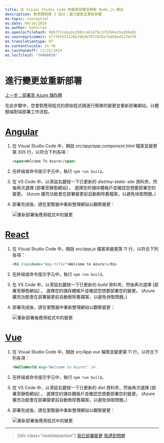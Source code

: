 ```yaml
---
title: 從 Visual Studio Code 將變更部署至靜態 Node.js 網站
description: 教學課程第 5 部分：進行變更並重新部署
ms.topic: conceptual
ms.date: 09/24/2019
ms.author: buhollan
ms.openlocfilehash: 0db773cdea2e288dc461479c3753b94c9a286e82
ms.sourcegitcommit: e77f8f652128b798dbf972078a7b460ed21fb5f8
ms.translationtype: HT
ms.contentlocale: zh-TW
ms.lasthandoff: 11/25/2019
ms.locfileid: "74466638"
---
```

# <a name="make-changes-and-redeploy"></a>進行變更並重新部署

[上一步：部署至 Azure 儲存體](tutorial-vscode-static-website-node-04.md)

在此步驟中，您會對應用程式的原始程式碼進行簡單的變更並重新部署網站，以體驗端對端部署工作流程。

# <a name="angulartabangular"></a>[Angular](#tab/angular)

1. 在 Visual Studio Code 中，開啟 _src/app/app.component.html_ 檔案並變更第 305 行，以符合下列各項：

    ```html
    <span>Welcome To Azure</span>
    ```

1. 在終端或命令提示字元中，執行 `npm run build`。

1. 在 VS Code 中，以滑鼠右鍵按一下已更新的 _dist/my-static-site_ 資料夾，然後再次選擇 [部署至靜態網站]  。 選擇您的儲存體帳戶並確認您想要部署您的變更。 (Azure 擴充功能會在部署變更前自動刪除舊檔案，以避免快取問題。)

1. 部署完成後，請在瀏覽器中重新整理網站以觀察變更：

    ![重新部署後應用程式中的變更](media/static-website/updated-azure-app-angular.png)

# <a name="reacttabreact"></a>[React](#tab/react)

1. 在 Visual Studio Code 中，開啟 _src/app.js_ 檔案來變更第 11 行，以符合下列各項：

    ```html
    <h1 className="App-title">Welcome to Azure!</h1>
    ```

1. 在終端或命令提示字元中，執行 `npm run build`。

1. 在 VS Code 中，以滑鼠右鍵按一下已更新的 _build_ 資料夾，然後再次選擇 [部署至靜態網站]  。 選擇您的儲存體帳戶並確認您想要部署您的變更。 (Azure 擴充功能會在部署變更前自動刪除舊檔案，以避免快取問題。)

1. 部署完成後，請在瀏覽器中重新整理網站以觀察變更：

    ![重新部署後應用程式中的變更](media/static-website/updated-azure-app-react.png)

# <a name="vuetabvue"></a>[Vue](#tab/vue)

1. 在 Visual Studio Code 中，開啟 _src/App.vue_ 檔案並變更第 11 行，以符合下列各項：

    ```html
    <HelloWorld msg="Welcome to Azure!" />
    ```

1. 在終端或命令提示字元中，執行 `npm run build`。

1. 在 VS Code 中，以滑鼠右鍵按一下已更新的 _dist_ 資料夾，然後再次選擇 [部署至靜態網站]  。 選擇您的儲存體帳戶並確認您想要部署您的變更。 (Azure 擴充功能會在部署變更前自動刪除舊檔案，以避免快取問題。)

1. 部署完成後，請在瀏覽器中重新整理網站以觀察變更：

    ![重新部署後應用程式中的變更](media/static-website/updated-azure-app-vue.png)

---

> [!div class="nextstepaction"]
> [我已部署變更](tutorial-vscode-static-website-node-06.md) [我遇到問題](https://www.research.net/r/PWZWZ52?tutorial=node-deployment-staticwebsite&step=code-change)
